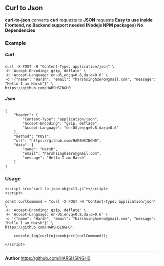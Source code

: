 ## Curl to Json

**curl-to-json** converts **curl** requests to **JSON** requests
**Easy to use inside Frontend, no Backend support needed (Nodejs NPM packages)**
**No Dependencies**

### Example

##### Curl

    curl -X POST -H "Content-Type: application/json" \
    -H 'Accept-Encoding: gzip, deflate' \
    -H 'Accept-Language: en-US,en;q=0.8,da;q=0.6' \
    -d '{"name": "Harsh", "email": "harshsinghzero@gmail.com", "message": "Hello I am Harsh"}' \
    https://github.com/HARSHSINGH0

##### Json

    {
        "header": {
            "Content-Type": "application/json",
            "Accept-Encoding": "gzip, deflate",
            "Accept-Language": "en-US,en;q=0.8,da;q=0.6"
        },
        "method": "POST",
        "url": "https://github.com/HARSHSINGH0",
        "data": {
            "name": "Harsh",
            "email": "harshsinghzero@gmail.com",
            "message": "Hello I am Harsh"
        }
    }

### Usage

    <script src="curl-to-json-object1.js"></script>
    <script>
    
    const curlCommand = "curl -X POST -H "Content-Type: application/json" \
    -H 'Accept-Encoding: gzip, deflate' \
    -H 'Accept-Language: en-US,en;q=0.8,da;q=0.6' \
    -d '{"name": "Harsh", "email": "harshsinghzero@gmail.com", "message": "Hello I am Harsh"}' \
    https://github.com/HARSHSINGH0";
    
		console.log(curltojsonobject(curlCommand));
    
    </script>

<hr>

**Author**
https://github.com/HARSHSINGH0
